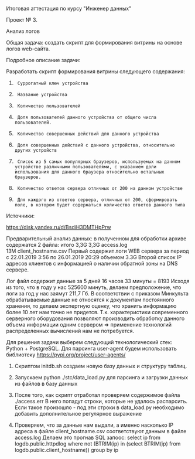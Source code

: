 Итоговая аттестация по курсу "Инженер данных"

Проект № 3.

Анализ логов

Общая задача: создать скрипт для формирования витрины на основе логов web-сайта.

Подробное описание задачи:

Разработать скрипт формирования витрины следующего содержания:
1.      Суррогатный ключ устройства
2.      Название устройства
3.      Количество пользователей
4.      Доля пользователей данного устройства от общего числа пользователей.
5.      Количество совершенных действий для данного устройства
6.      Доля совершенных действий с данного устройства, относительно других устройств
7.      Список из 5 самых популярных браузеров, используемых на данном устройстве различными пользователями, с указанием доли использования для данного браузера относительно остальных браузеров. 
8.      Количество ответов сервера отличных от 200 на данном устройстве
9.      Для каждого из ответов сервера, отличных от 200, сформировать поле, в котором будет содержаться количество ответов данного типа

Источники:

https://disk.yandex.ru/d/BsdiH3DMTHpPrw 

Предварительный анализ данных:
в полученном для обработки архиве содержатся 2 файла:
    итого 3,3G
    3,3G access.log   
    13M client_hostname.csv
Первый содержит логи WEB сервера за период с 22.01.2019 3:56 по 26.01.2019 20:29 объемом 3.3G
Второй список IP адресов клиентов с информацией о наличии обратной зоны на DNS сервере.

Лог файл содержит данные за 5 дней 16 часов 33 минуты = 8193
Исходя из того, что в году у нас 525600 минуть, делаем предположение, что логи за год у нас заямут 211,7 Гб.
В соответствии с приказом Минкульта обрабатываемые данные не относятся к документам постоянного хранения, то делаем экспертную оценку, что хранить информацию более 10 лет нам точно не придется.
Т.к. характеристики современного серверного оборудования позволяют производить обработку данного объема информации одним сервером => применение технологий распределенных вычислений нам не потребуется.


Для  решения задачи выберем следующий технологический стек: Python + PostgreSQL.
Для парсинга user-agent будем использовать библиотеку https://pypi.org/project/user-agents/

1. Скриптом initdb.sh создаем новую базу данных и структуру таблиц.

2. Запускаем
    python ./stc/data_load.py
    для парсинга и загрузки данных из файлов в базу данных
3. После того, как скрипт отработал проверяем содержимое файла ./access.err
   В него попадут строки, которые не удалось распарсить.
   Если такое произошло - под эти строки в data_load.py необходимо добавить дополнительное регулярное выражение
   
4. Проверяем, что за данные нам выдали, а именно насколько IP адреса в файле client_hostname.csv соответствуют данным в файле access.log
   Делаем это прогнав SQL запоос:
   select ip from logdb.public.httpdlog where not (BTRIM(ip) in (select BTRIM(ip) from logdb.public.client_hostname)) group by ip

